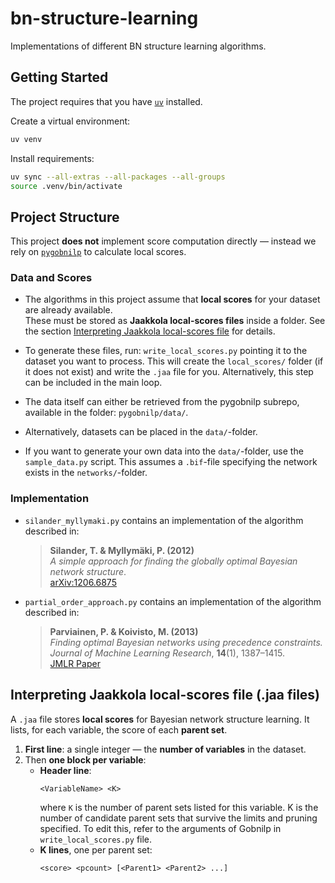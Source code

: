 # bn-structure-learning

Implementations of different BN structure learning algorithms.

## Getting Started
The project requires that you have [`uv`](https://docs.astral.sh/uv/) installed.

Create a virtual environment: 
```bash
uv venv
```

Install requirements:

```bash
uv sync --all-extras --all-packages --all-groups
source .venv/bin/activate
```


## Project Structure

This project **does not** implement score computation directly — instead we rely on [`pygobnilp`](https://bitbucket.org/jamescussens/pygobnilp/src/master/) to calculate local scores.

### Data and Scores
- The algorithms in this project assume that **local scores** for your dataset are already available.  
These must be stored as **Jaakkola local-scores files** inside a folder. See the section [Interpreting Jaakkola local-scores file](#interpreting-jaakkola-local-scores-file-jaa-files) for details.

- To generate these files, run: `write_local_scores.py` pointing it to the dataset you want to process. This will create the `local_scores/` folder (if it does not exist) and write the `.jaa` file for you. Alternatively, this step can be included in the main loop.

- The data itself can either be retrieved from the pygobnilp subrepo, available in the folder: `pygobnilp/data/`.
- Alternatively, datasets can be placed in the `data/`-folder. 

- If you want to generate your own data into  the `data/`-folder, use the  `sample_data.py` script. This assumes a `.bif`-file specifying the network exists in the `networks/`-folder.

### Implementation
- `silander_myllymaki.py` contains an implementation of the algorithm described in:  

    > **Silander, T. & Myllymäki, P. (2012)**  
    > *A simple approach for finding the globally optimal Bayesian network structure*.  
    > [arXiv:1206.6875](https://arxiv.org/abs/1206.6875)

- `partial_order_approach.py` contains an implementation of the algorithm described in:  

    > **Parviainen, P. & Koivisto, M. (2013)**  
    > *Finding optimal Bayesian networks using precedence constraints.*  
    > *Journal of Machine Learning Research*, **14**(1), 1387–1415.  
    > [JMLR Paper](https://www.jmlr.org/papers/v14/parviainen13a.html)

## Interpreting Jaakkola local-scores file (.jaa files)

A `.jaa` file stores **local scores** for Bayesian network structure learning. It lists, for each variable, the score of each **parent set**. 


1. **First line**: a single integer — the **number of variables** in the dataset.
2. Then **one block per variable**:
   - **Header line**:  
     ```
     <VariableName> <K>
     ```
     where `K` is the number of parent sets listed for this variable. K is the number of candidate parent sets that survive the limits and pruning specified. To edit this, refer to the arguments of Gobnilp in `write_local_scores.py` file.
   - **K lines**, one per parent set:  
     ```
     <score> <pcount> [<Parent1> <Parent2> ...]
     ```

